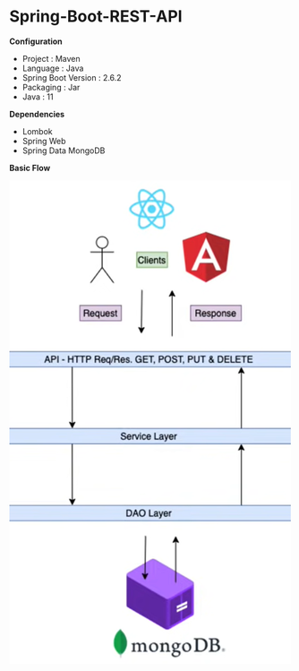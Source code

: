 # Spring-Boot-REST-API

<b>Configuration</b><br>
- Project : Maven <br>
- Language : Java <br>
- Spring Boot Version : 2.6.2 <br>
- Packaging : Jar <br>
- Java : 11

<b>Dependencies</b>
- Lombok
- Spring Web
- Spring Data MongoDB 

<b>Basic Flow</b><br>

![img.png](img.png)
